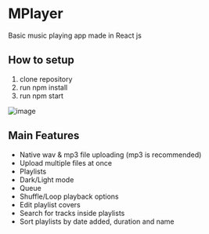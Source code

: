 # MPlayer
Basic music playing app made in React js

## How to setup
1. clone repository
2. run npm install 
3. run npm start

![image](https://user-images.githubusercontent.com/88730475/174505719-0b437519-b071-4764-9d7c-cbf0e5e132d8.png)

## Main Features
* Native wav & mp3 file uploading (mp3 is recommended)  
* Upload multiple files at once
* Playlists
* Dark/Light mode
* Queue
* Shuffle/Loop playback options
* Edit playlist covers
* Search for tracks inside playlists
* Sort playlists by date added, duration and name 

